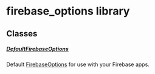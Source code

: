 



# firebase_options library











## Classes

##### [DefaultFirebaseOptions](../firebase_options/DefaultFirebaseOptions-class.md)



Default <a href="https://pub.dev/documentation/firebase_core_platform_interface/4.8.0/firebase_core_platform_interface/FirebaseOptions-class.html">FirebaseOptions</a> for use with your Firebase apps.















